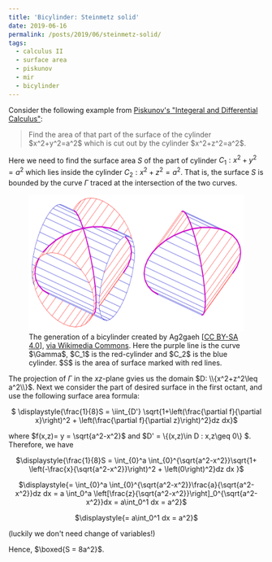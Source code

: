 ```yaml
---
title: 'Bicylinder: Steinmetz solid'
date: 2019-06-16
permalink: /posts/2019/06/steinmetz-solid/
tags:
  - calculus II
  - surface area
  - piskunov
  - mir
  - bicylinder
---
```


Consider the following example from <a href="https://wp.me/p13GRc-co" target="_blank">Piskunov's "Integeral and Differential Calculus"</a>:

<blockquote>Find the area of that part of the surface of the cylinder $x^2+y^2=a^2$ which is cut out by the cylinder $x^2+z^2=a^2$.</blockquote>

Here we need to find the surface area $S$ of the part of cylinder $C_1: x^2+y^2=a^2$ which lies inside the cylinder $C_2: x^2+z^2=a^2$. That is, the surface $S$ is bounded by the curve $\Gamma$ traced at the intersection of the two curves.

<figure>
  <img src="/images/Steinmetz-cc.svg.png" alt="my alt text" style="width:534px;height:269px;"/>
  <figcaption>The generation of a bicylinder created by Ag2gaeh [<a href="https://creativecommons.org/licenses/by-sa/4.0">CC BY-SA 4.0</a>], <a href="https://commons.wikimedia.org/wiki/File:Steinmetz-cc.svg">via Wikimedia Commons</a>. Here the purple line is the curve $\Gamma$, $C_1$ is the red-cylinder and $C_2$ is the blue cylinder. $S$ is the area of surface marked with red lines.</figcaption>
</figure>

The projection of $\Gamma$ in the $xz$-plane gvies us the domain $D: \\{x^2+z^2\leq a^2\\}$. Next we consider the part of desired surface in the first octant, and use the following surface area formula:

<p style="text-align:center;">$ \displaystyle{\frac{1}{8}S = \iint_{D'} \sqrt{1+\left(\frac{\partial f}{\partial x}\right)^2 + \left(\frac{\partial f}{\partial z}\right)^2}dz dx}$</p>

where $f(x,z)= y = \sqrt{a^2-x^2}$ and $D' = \\{(x,z)\in D : x,z\geq 0\\} $. Therefore, we have

<p style="text-align:center;">$\displaystyle{\frac{1}{8}S = \int_{0}^a \int_{0}^{\sqrt{a^2-x^2}}\sqrt{1+ \left(-\frac{x}{\sqrt{a^2-x^2}}\right)^2 + \left(0\right)^2}dz dx }$</p>
<p style="text-align:center;">$\displaystyle{= \int_{0}^a \int_{0}^{\sqrt{a^2-x^2}}\frac{a}{\sqrt{a^2-x^2}}dz dx = a \int_0^a \left[\frac{z}{\sqrt{a^2-x^2}}\right]_0^{\sqrt{a^2-x^2}}dx = a\int_0^1 dx = a^2}$</p>
<p style="text-align:center;">$\displaystyle{= a\int_0^1 dx = a^2}$</p>

(luckily we don't need change of variables!)

Hence, $\boxed{S = 8a^2}$.
